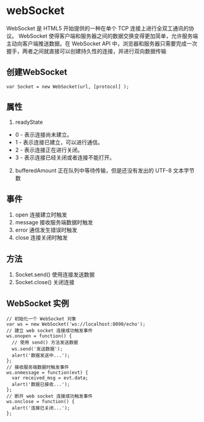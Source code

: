 # webSocket
WebSocket 是 HTML5 开始提供的一种在单个 TCP 连接上进行全双工通讯的协议。
WebSocket 使得客户端和服务器之间的数据交换变得更加简单，允许服务端主动向客户端推送数据。在 WebSocket API 中，浏览器和服务器只需要完成一次握手，两者之间就直接可以创建持久性的连接，并进行双向数据传输
## 创建WebSocket
`var Socket = new WebSocket(url, [protocol] );`
## 属性
1. readyState
- 0 - 表示连接尚未建立。
- 1 - 表示连接已建立，可以进行通信。
- 2 - 表示连接正在进行关闭。
- 3 - 表示连接已经关闭或者连接不能打开。
2. bufferedAmount
正在队列中等待传输，但是还没有发出的 UTF-8 文本字节数
## 事件
1. open 连接建立时触发
2. message 接收服务端数据时触发
3. error 通信发生错误时触发
4. close 连接关闭时触发
## 方法
1. Socket.send() 使用连接发送数据
2. Socket.close() 关闭连接
## WebSocket 实例
```
// 初始化一个 WebSocket 对象
var ws = new WebSocket('ws://localhost:8090/echo');
// 建立 web socket 连接成功触发事件
ws.onopen = function() {
  // 使用 send() 方法发送数据
  ws.send('发送数据');
  alert('数据发送中...');
};
// 接收服务端数据时触发事件
ws.onmessage = function(evt) {
  var received_msg = evt.data;
  alert('数据已接收...');
};
// 断开 web socket 连接成功触发事件
ws.onclose = function() {
  alert('连接已关闭...');
};
```

